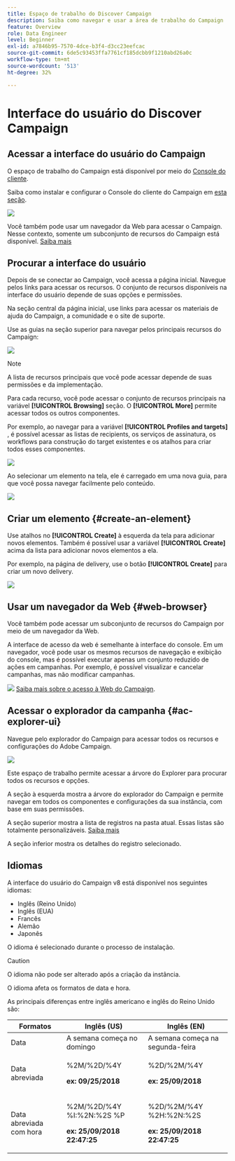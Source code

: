 ```yaml
---
title: Espaço de trabalho do Discover Campaign
description: Saiba como navegar e usar a área de trabalho do Campaign
feature: Overview
role: Data Engineer
level: Beginner
exl-id: a7846b95-7570-4dce-b3f4-d3cc23eefcac
source-git-commit: 6de5c93453ffa7761cf185dcbb9f1210abd26a0c
workflow-type: tm+mt
source-wordcount: '513'
ht-degree: 32%

---
```


# Interface do usuário do Discover Campaign

## Acessar a interface do usuário do Campaign

O espaço de trabalho do Campaign está disponível por meio do [Console do cliente](../architecture/general-architecture.md).

Saiba como instalar e configurar o Console do cliente do Campaign em [esta seção](../start/connect.md).

![](assets/home-page.png)

Você também pode usar um navegador da Web para acessar o Campaign. Nesse contexto, somente um subconjunto de recursos do Campaign está disponível. [Saiba mais](#web-browser)

## Procurar a interface do usuário

Depois de se conectar ao Campaign, você acessa a página inicial. Navegue pelos links para acessar os recursos. O conjunto de recursos disponíveis na interface do usuário depende de suas opções e permissões.

Na seção central da página inicial, use links para acessar os materiais de ajuda do Campaign, a comunidade e o site de suporte.

Use as guias na seção superior para navegar pelos principais recursos do Campaign:

![](assets/overview-home.png)

>[!NOTE]
>
>A lista de recursos principais que você pode acessar depende de suas permissões e da implementação.

Para cada recurso, você pode acessar o conjunto de recursos principais na variável **[!UICONTROL Browsing]** seção. O **[!UICONTROL More]** permite acessar todos os outros componentes.

Por exemplo, ao navegar para a variável **[!UICONTROL Profiles and targets]** , é possível acessar as listas de recipients, os serviços de assinatura, os workflows para construção do target existentes e os atalhos para criar todos esses componentes.

![](assets/overview-list.png)

Ao selecionar um elemento na tela, ele é carregado em uma nova guia, para que você possa navegar facilmente pelo conteúdo.

![](assets/new-tab.png)

## Criar um elemento {#create-an-element}

Use atalhos no **[!UICONTROL Create]** à esquerda da tela para adicionar novos elementos. Também é possível usar a variável **[!UICONTROL Create]** acima da lista para adicionar novos elementos a ela.

Por exemplo, na página de delivery, use o botão **[!UICONTROL Create]** para criar um novo delivery.

![](assets/new-recipient.png)

## Usar um navegador da Web {#web-browser}

Você também pode acessar um subconjunto de recursos do Campaign por meio de um navegador da Web.

A interface de acesso da web é semelhante à interface do console. Em um navegador, você pode usar os mesmos recursos de navegação e exibição do console, mas é possível executar apenas um conjunto reduzido de ações em campanhas. Por exemplo, é possível visualizar e cancelar campanhas, mas não modificar campanhas.

![](../assets/do-not-localize/glass.png) [Saiba mais sobre o acesso à Web do Campaign](../start/connect.md#web-access).

## Acessar o explorador da campanha {#ac-explorer-ui}

Navegue pelo explorador do Campaign para acessar todos os recursos e configurações do Adobe Campaign.

![](assets/explorer.png)

Este espaço de trabalho permite acessar a árvore do Explorer para procurar todos os recursos e opções.

A seção à esquerda mostra a árvore do explorador do Campaign e permite navegar em todos os componentes e configurações da sua instância, com base em suas permissões.

A seção superior mostra a lista de registros na pasta atual. Essas listas são totalmente personalizáveis. [Saiba mais](customize-ui.md)

A seção inferior mostra os detalhes do registro selecionado.


## Idiomas

A interface do usuário do Campaign v8 está disponível nos seguintes idiomas:

* Inglês (Reino Unido)
* Inglês (EUA)
* Francês
* Alemão
* Japonês

O idioma é selecionado durante o processo de instalação.

>[!CAUTION]
>
>O idioma não pode ser alterado após a criação da instância.

O idioma afeta os formatos de data e hora.


As principais diferenças entre inglês americano e inglês do Reino Unido são:

<table> 
 <thead> 
  <tr> 
   <th> Formatos<br /> </th> 
   <th> Inglês (US)<br /> </th> 
   <th> Inglês (EN)<br /> </th> 
  </tr> 
 </thead> 
 <tbody> 
  <tr> 
   <td> Data<br /> </td> 
   <td> A semana começa no domingo<br /> </td> 
   <td> A semana começa na segunda-feira<br /> </td> 
  </tr> 
  <tr> 
   <td> Data abreviada<br /> </td> 
   <td> <p>%2M/%2D/%4Y</p><p><strong>ex: 09/25/2018</strong></p> </td> 
   <td> <p>%2D/%2M/%4Y</p><p><strong>ex: 25/09/2018</strong></p> </td> 
  </tr> 
  <tr> 
   <td> Data abreviada com hora<br /> </td> 
   <td> <p>%2M/%2D/%4Y %I:%2N:%2S %P</p><p><strong>ex: 25/09/2018 22:47:25</strong></p> </td> 
   <td> <p>%2D/%2M/%4Y %2H:%2N:%2S</p><p><strong>ex: 25/09/2018 22:47:25</strong></p> </td> 
  </tr> 
 </tbody> 
</table>
